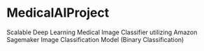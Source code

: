 # MedicalAIProject
Scalable Deep Learning Medical Image Classifier utilizing Amazon Sagemaker Image Classification Model (Binary Classification)
